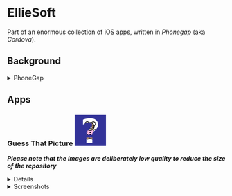 # EllieSoft
Part of an enormous collection of iOS apps, written in _Phonegap_ (aka _Cordova_).

## Background
<details>
  <summary>PhoneGap</summary>

_PhoneGap_ was the framework which became _Cordova_ after it was acquired by _Adobe_.  This is essentially a
web page (_NSWebView_ on _iOS_) running locally.  _PhoneGap_ provides additional functionality to access
hardware on the host platform eg camera, pictures, contacts, but none of these apps needed that.

The main attraction of _PhoneGap_ is that it provides a reasonable way to develop cross-platform apps.
The downside is that not all native functionality is available or accessible.  Further, any UI is
constrained by what is available in a web page.  However, for the types of apps I was developing at the time, 
this was an acceptable compromise.

These were written c2008-c2011 and probably do not show the best practices for Javascript as I was just
learning Javascript and fumbling my way through.  However, in my defence,  "Shipping code trumps everything"!

</details>

## Apps

### Guess That Picture <img src="GuessThatPicture/iOS/AppStore/Icon.png" width="72" height="72"/>
_**Please note that the images are deliberately low quality to reduce the size of the repository**_

<details>
Can you see what it is now? Let your little one enjoy a fun, guessing game by rubbing the screen to reveal part of picture.  Help your child choose from some simple choices to earn points and unlock rewards.  If they get it right, they
can only reveal less of the next picture.

Once your child has earned enough points, let them go to the rewards section.  This features a range of cute animals and trains complete with sound effects for your child to play with.  Playing the game earns more points and allows access to more rewards.

'Guess That Picture' features:
  * simple, uncluttered, intuitive interface which is perfect for children
  * almost 1000 colorful images for endless entertainment
  * cute sound effects (which can be turned off!)
  * farmyard animal and train rewards with sounds

</details>

<details>
  <summary>Screenshots</summary>
  
  <img src="GuessThatPicture/iOS/AppStore/iPad01.png"/><p/>
  <img src="GuessThatPicture/iOS/AppStore/iPad02.png"/><p/>
  <img src="GuessThatPicture/iOS/AppStore/iPad03.png"/><p/>
  <img src="GuessThatPicture/iOS/AppStore/iPad04.png"/><p/>
  <img src="GuessThatPicture/iOS/AppStore/iPad05.png"/><p/>
  <img src="GuessThatPicture/iOS/AppStore/iPhone01.png"/><p/>
  <img src="GuessThatPicture/iOS/AppStore/iPhone02.png"/><p/>
  <img src="GuessThatPicture/iOS/AppStore/iPhone03.png"/><p/>
  <img src="GuessThatPicture/iOS/AppStore/iPhone04.png"/><p/>
  <img src="GuessThatPicture/iOS/AppStore/iPhone05.png"/><p/>
  <img src="GuessThatPicture/iOS/AppStore/iPhone06.png"/><p/>
  <img src="GuessThatPicture/iOS/AppStore/iPhone5_01.png"/><p/>
  <img src="GuessThatPicture/iOS/AppStore/iPhone5_02.png"/><p/>
  <img src="GuessThatPicture/iOS/AppStore/iPhone5_03.png"/><p/>
  <img src="GuessThatPicture/iOS/AppStore/iPhone5_04.png"/><p/>
  <img src="GuessThatPicture/iOS/AppStore/iPhone5_05.png"/><p/>
  <img src="GuessThatPicture/iOS/AppStore/iPhone5_06.png"/><p/>

</details>

